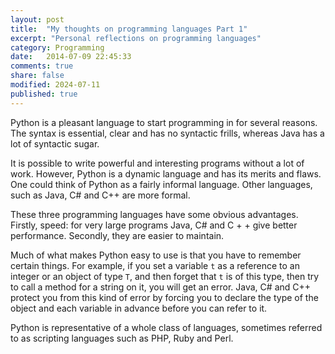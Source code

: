 ```yaml
---
layout: post
title:  "My thoughts on programming languages Part 1"
excerpt: "Personal reflections on programming languages"
category: Programming
date:   2014-07-09 22:45:33
comments: true
share: false
modified: 2024-07-11
published: true
---
```


Python is a pleasant language to start programming in for several reasons.
The syntax is essential, clear and has no syntactic frills, whereas Java has a lot of syntactic sugar. 

It is possible to write powerful and interesting programs without a lot of work. However, Python is a dynamic language and has its merits and flaws. One could think of Python as a fairly informal language. Other languages, such as Java, C# and C++ are more formal.

These three programming languages have some obvious advantages. Firstly, speed: for very large programs Java, C# and C + + give better performance. Secondly, they are easier to maintain.

Much of what makes Python easy to use is that you have to remember certain things. For example, if you set a variable `t` as a reference to an integer or an object of type `T`, and then forget that `t` is of this type, then try to call a method for a string on it, you will get an error. Java, C# and C++ protect you from this kind of error by forcing you to declare the type of the object and each variable in advance before you can refer to it. 

Python is representative of a whole class of languages, sometimes referred to as scripting languages such as PHP, Ruby and Perl.